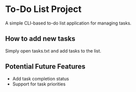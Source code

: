 # To-Do List Project
A simple CLI-based to-do list application for managing tasks.
## How to add new tasks
Simply open tasks.txt and add tasks to the list.
## Potential Future Features
- Add task completion status
- Support for task priorities
